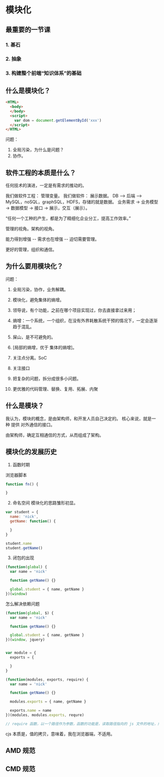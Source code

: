# 模块化

## 最重要的一节课
### 1. 基石
### 2. 抽象
### 3. 构建整个前端“知识体系”的基础

## 什么是模块化？
```html
<HTML>
  <body>
  </body>
  <script>
    var dom = document.getElementById('xxx')
  </script>
</HTML>
```

问题：
1. 全局污染，为什么是问题？
2. 协作。

## 软件工程的本质是什么？
任何技术的演进，一定是有需求的推动的。

我们做软件工程： 管理变量。
我们做软件： 展示数据。
DB --> 后端 -->
MySQL，noSQL，graphSQL，HDFS，存储的就是数据。
业务需求 -> 业务模型 -> 数据模型 -> 接口 -> 展示，交互（展示）。

“任何一个工种的产生，都是为了精细化企业分工，提高工作效率。”

管理的视角。架构的视角。

能力得到增强 -- 需求也在增强 -- 迫切需要管理。

更好的管理，组织和通信。

## 为什么要用模块化？
问题：
1. 全局污染，协作，业务解耦。
2. 模块化，避免集体的熵增。
  1. 领导说，有个功能，之前在哪个项目实现过，你去直接拿过来用；
  2. 熵增：一个系统，一个组织，在没有外界耗散系统干预的情况下，一定会逐渐趋于混乱。
  3. 屎山，是不可避免的。
  4. [局部的熵增，优于 集体的熵增]。

3. 关注点分离。SoC
  1. 关注接口
  2. 把复杂的问题，拆分成很多小问题。

4. 更优雅的代码管理、替换、复用、拓展、内聚

## 什么是模块？
我认为，模块的概念，是由架构师，和开发人员自己决定的。
核心来说，就是一种 提供 对外通信的接口。


由架构师，确定互相通信的方式，从而组成了架构。

## 模块化的发展历史

1. 函数时期

浏览器脚本
```js
function fn() {

}
```

2. 命名空间
模块化的思路雏形初显。
```js
var student = {
  name: 'nick',
  getName: function() {

  }
}

student.name
student.getName()
```

3. 闭包的出现

```js
(function(global) {
  var name = 'nick'

  function getName() {}

  global.student = { name, getName }
})(window)
```

怎么解决依赖问题
```js
(function(global, $) {
  var name = 'nick'

  function getName() {}

  global.student = { name, getName }
})(window, jquery)
```

```js

var module = {
  exports = {

  }
}

(function(modules, exports, require) {
  var name = 'nick'

  function getName() {}

  modules.exports = { name, getName }

  exports.name = name
})(modules, modules.exports, requre)

// require 函数，以一个路径作为参数，函数的功能是，读取路径指向的 js 文件的地址，然后把文件读出来，以 js 的形式解析。

```

cjs 本质是，值的拷贝，意味着，我在浏览器端，不适用。

## AMD 规范
## CMD 规范